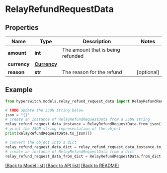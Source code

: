 # RelayRefundRequestData


## Properties

Name | Type | Description | Notes
------------ | ------------- | ------------- | -------------
**amount** | **int** | The amount that is being refunded | 
**currency** | [**Currency**](Currency.md) |  | 
**reason** | **str** | The reason for the refund | [optional] 

## Example

```python
from hyperswitch.models.relay_refund_request_data import RelayRefundRequestData

# TODO update the JSON string below
json = "{}"
# create an instance of RelayRefundRequestData from a JSON string
relay_refund_request_data_instance = RelayRefundRequestData.from_json(json)
# print the JSON string representation of the object
print(RelayRefundRequestData.to_json())

# convert the object into a dict
relay_refund_request_data_dict = relay_refund_request_data_instance.to_dict()
# create an instance of RelayRefundRequestData from a dict
relay_refund_request_data_from_dict = RelayRefundRequestData.from_dict(relay_refund_request_data_dict)
```
[[Back to Model list]](../README.md#documentation-for-models) [[Back to API list]](../README.md#documentation-for-api-endpoints) [[Back to README]](../README.md)



